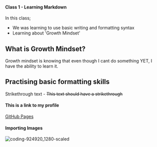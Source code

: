 #### Class 1 - Learning Markdown

In this class; 
- We was learning to use basic writing and formatting syntax
- Learning about 'Growth Mindset'

## What is Growth Mindset?

Growth mindset is knowing that even though I cant do something YET, I have the ability to learn it.

## Practising basic formatting skills

Strikethrough text - ~~This text should have a strikethrough~~

#### This is a link to my profile 

[GitHub Pages](https://github.com/mattsurtees996)

#### Importing Images

![coding-924920_1280-scaled](https://user-images.githubusercontent.com/122787688/212668799-5b8bf149-958c-48ef-b312-e4a3179c1746.png)
